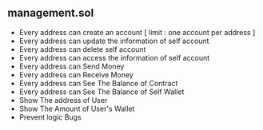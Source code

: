 ## management.sol
- Every address can create an account [ limit : one account per address ]
- Every address can update the information of self account
- Every address can delete self account
- Every address can access the information of self account
- Every address can Send Money
- Every address can Receive Money
- Every address can See The Balance of Contract
- Every address can See The Balance of Self Wallet
- Show The address of User
- Show The Amount of User's Wallet
- Prevent logic Bugs

